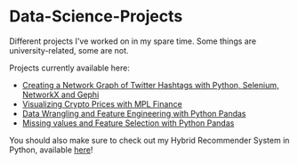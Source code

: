 # Data-Science-Projects
Different projects I've worked on in my spare time. Some things are university-related, some are not.

Projects currently available here:
  - [Creating a Network Graph of Twitter Hashtags with Python, Selenium, NetworkX and Gephi](https://github.com/SebastianRokholt/Data-Science-Projects/blob/master/Projects/Creating%20a%20Network%20Graph%20of%20Twitter%20Hashtags%20with%20Python%2C%20NetworkX%20and%20Gephi.ipynb)
  - [Visualizing Crypto Prices with MPL Finance](https://github.com/SebastianRokholt/Data-Science-Projects/blob/master/Projects/Visualizing%20Crypto%20Prices%20with%20MPL%20Finance.ipynb)
  - [Data Wrangling and Feature Engineering with Python Pandas](https://github.com/SebastianRokholt/Data-Science-Projects/blob/master/Projects/Data_Wrangling.ipynb)
  - [Missing values and Feature Selection with Python Pandas](https://github.com/SebastianRokholt/Data-Science-Projects/blob/master/Projects/Missing_Data_and_Feature_Extraction.ipynb)

You should also make sure to check out my Hybrid Recommender System in Python, available [here](https://github.com/SebastianRokholt/Hybrid-Recommender-System)!
